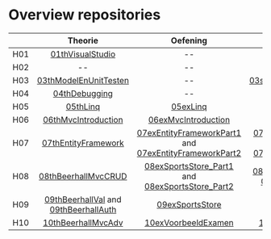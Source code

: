 # Overview repositories
|               | Theorie           | Oefening  | Oplossing|
| ------------- |:-------------:|:-----:|:-------:|
| H01 | [01thVisualStudio](https://github.com/WebIII/01thHelloVisualStudio.git) | -- |  -- |
| H02 | -- | -- |  [02solFibonacci](https://github.com/WebIII/02solFibonacci.git) |
| H03 | [03thModelEnUnitTesten](https://github.com/WebIII/03thModelEnUnitTesten.git) | -- | [03solBlackJack_DomainLayer](https://github.com/WebIII/06exMvcIntroduction.git) |
| H04 | [04thDebugging](https://github.com/WebIII/04thDebugging.git) | -- |  -- |
| H05 | [05thLinq](https://github.com/WebIII/05thLinq.git) | [05exLinq](https://github.com/WebIII/05exLinq.git) |  [05solLinq](https://github.com/WebIII/05exLinq.git) |
| H06 | [06thMvcIntroduction](https://github.com/WebIII/06thMvcIntroduction.git) | [06exMvcIntroduction](https://github.com/WebIII/06exMvcIntroduction.git) |  [06solMvcIntroduction](https://github.com/WebIII/06solMvcIntroduction) |
| H07 | [07thEntityFramework](https://github.com/WebIII/07thEntityFramework.git) | [07exEntityFrameworkPart1](https://github.com/WebIII/07exEntityFrameworkPart1Starterfiles.git) and [07exEntityFrameworkPart2](https://github.com/WebIII/07exEntityFrameworkDeel2Starter) | [07solEntityFrameworkPart1](https://github.com/WebIII/07exEntityFrameworkDeel2Starter)  and [07solEntityFrameworkPart2](https://github.com/WebIII/07exEntityFrameworkDeel2Completed)|
| H08 | [08thBeerhallMvcCRUD](https://github.com/WebIII/08thBeerhallMvcCRUD) | [08exSportsStore_Part1](https://github.com/WebIII/08exSportsStore_Part1) and [08exSportsStore_Part2](https://github.com/WebIII/08exSportsStore_Part2)| [08solSportsStore_Part1](https://github.com/WebIII/08solSportsStore_Part1) and [08solSportsStore_Part2](https://github.com/WebIII/08solSportsStore_Part2)|
| H09 | [09thBeerhallVal](https://github.com/WebIII/09thBeerhallVal) and [09thBeerhallAuth](https://github.com/WebIII/09thBeerhallAuth)| [09exSportsStore](https://github.com/WebIII/09exSportsStore) |  [09solSportsStore](https://github.com/WebIII/09solSportsStore) |
| H10 | [10thBeerhallMvcAdv](https://github.com/WebIII/10thBeerhallMvcAdv) | [10exVoorbeeldExamen](https://github.com/WebIII/10exVoorbeeldExamen) |  [10solxVoorbeeldExamen](https://github.com/WebIII/10solVoorbeeldExamen) |
